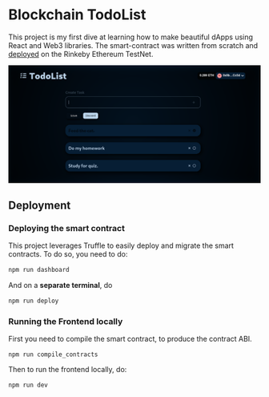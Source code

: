 # Blockchain TodoList

This project is my first dive at learning how to make beautiful dApps using React and Web3 libraries.
The smart-contract was written from scratch and [deployed](https://rinkeby.etherscan.io/address/0xCA2ca507FdcdD212bDB3eECda2C1C10373524aF9#code) 
on the Rinkeby Ethereum TestNet.

![screenshot](assets/dapp_screenshot.png)

## Deployment

### Deploying the smart contract

This project leverages Truffle to easily deploy and migrate the smart contracts. 
To do so, you need to do:

```bash
npm run dashboard
```

And on a **separate terminal**, do
```bash
npm run deploy
```

### Running the Frontend locally

First you need to compile the smart contract, to produce the contract ABI.
```
npm run compile_contracts
```

Then to run the frontend locally, do:
```bash
npm run dev
```

